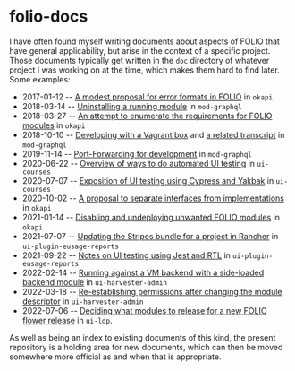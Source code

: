 # folio-docs

I have often found myself writing documents about aspects of FOLIO that have general applicability, but arise in the context of a specific project. Those documents typically get written in the `doc` directory of whatever project I was working on at the time, which makes them hard to find later. Some examples:

* 2017-01-12 -- [A modest proposal for error formats in FOLIO](https://github.com/folio-org/okapi/blob/master/doc/error-formats-in-folio.md) in `okapi`
* 2018-03-14 -- [Uninstalling a running module](https://github.com/folio-org/mod-graphql/blob/master/doc/remove-running-modules.md) in `mod-graphql`
* 2018-03-27 -- [An attempt to enumerate the requirements for FOLIO modules](https://github.com/folio-org/okapi/blob/master/doc/module-requirements.md) in `okapi`
* 2018-10-10 -- [Developing with a Vagrant box](https://github.com/folio-org/mod-graphql/blob/master/doc/developing-with-a-vagrant-box.md) and [a related transcript](https://github.com/folio-org/mod-graphql/blob/master/doc/developing-with-a-vagrant-box--transcript.txt) in `mod-graphql`
* 2019-11-14 -- [Port-Forwarding for development](https://github.com/folio-org/mod-graphql/blob/master/doc/port-forwarding-for-development.md) in `mod-graphql`
* 2020-06-22 -- [Overview of ways to do automated UI testing](https://github.com/folio-org/ui-courses/blob/master/doc/testing-notes.md) in `ui-courses`
* 2020-07-07 -- [Exposition of UI testing using Cypress and Yakbak](https://github.com/folio-org/ui-courses/blob/master/doc/testing-with-cypress.md) in `ui-courses`
* 2020-10-02 -- [A proposal to separate interfaces from implementations](https://github.com/folio-org/okapi/blob/master/doc/proposal-to-separate-interfaces.md) in `okapi`
* 2021-01-14 -- [Disabling and undeploying unwanted FOLIO modules](https://github.com/folio-org/okapi/blob/master/doc/unwanted-modules.md) in `okapi`
* 2021-07-07 -- [Updating the Stripes bundle for a project in Rancher](https://github.com/folio-org/ui-plugin-eusage-reports/blob/master/doc/updating-stripes-bundle-on-thor-server.md) in `ui-plugin-eusage-reports`
* 2021-09-22 -- [Notes on UI testing using Jest and RTL](https://github.com/folio-org/ui-plugin-eusage-reports/blob/master/doc/testing-with-jest-and-rtl.md) in `ui-plugin-eusage-reports`
* 2022-02-14 -- [Running against a VM backend with a side-loaded backend module](https://github.com/indexdata/ui-harvester-admin/blob/main/doc/running.md) in `ui-harvester-admin`
* 2022-03-18 -- [Re-establishing permissions after changing the module descriptor](https://github.com/indexdata/ui-harvester-admin/blob/main/doc/permissions.md) in `ui-harvester-admin`
* 2022-07-06 -- [Deciding what modules to release for a new FOLIO flower release](https://github.com/folio-org/ui-ldp/blob/master/doc/new-folio-release.md) in `ui-ldp`.

As well as being an index to existing documents of this kind, the present repository is a holding area for new documents, which can then be moved somewhere more official as and when that is appropriate.

